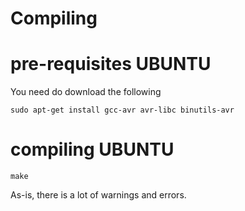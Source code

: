Compiling
=========

# pre-requisites  UBUNTU

You need do download the following 

`sudo apt-get install gcc-avr avr-libc binutils-avr`

# compiling UBUNTU

`make`


As-is,  there is a lot of warnings and errors.

